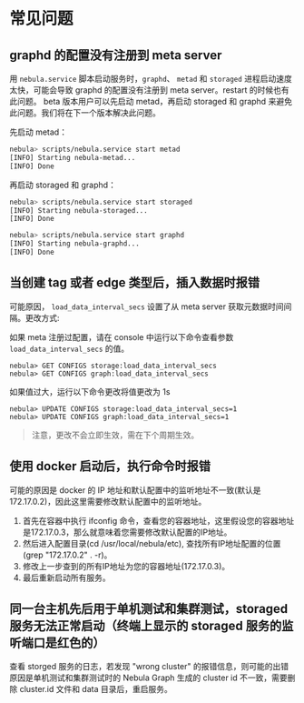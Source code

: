# 常见问题

## graphd 的配置没有注册到 meta server

   用 `nebula.service` 脚本启动服务时，`graphd`、 `metad` 和 `storaged` 进程启动速度太快，可能会导致 graphd 的配置没有注册到 meta server。restart 的时候也有此问题。
   beta 版本用户可以先启动 metad，再启动 storaged 和 graphd 来避免此问题。我们将在下一个版本解决此问题。

   先启动 metad：

   ```bash
   nebula> scripts/nebula.service start metad
   [INFO] Starting nebula-metad...
   [INFO] Done
   ```

   再启动 storaged 和 graphd：

   ```bash
   nebula> scripts/nebula.service start storaged
   [INFO] Starting nebula-storaged...
   [INFO] Done

   nebula> scripts/nebula.service start graphd
   [INFO] Starting nebula-graphd...
   [INFO] Done
   ```

## 当创建 tag 或者 edge 类型后，插入数据时报错

可能原因， `load_data_interval_secs` 设置了从 meta server 获取元数据时间间隔。更改方式:

如果 meta 注册过配置，请在 console 中运行以下命令查看参数 `load_data_interval_secs` 的值。

```ngql
nebula> GET CONFIGS storage:load_data_interval_secs
nebula> GET CONFIGS graph:load_data_interval_secs
```

如果值过大，运行以下命令更改将值更改为 1s

   ```ngql
   nebula> UPDATE CONFIGS storage:load_data_interval_secs=1
   nebula> UPDATE CONFIGS graph:load_data_interval_secs=1
   ```

> 注意，更改不会立即生效，需在下个周期生效。

## 使用 docker 启动后，执行命令时报错

可能的原因是 docker 的 IP 地址和默认配置中的监听地址不一致(默认是 172.17.0.2)，因此这里需要修改默认配置中的监听地址。

1. 首先在容器中执行 ifconfig 命令，查看您的容器地址，这里假设您的容器地址是172.17.0.3，那么就意味着您需要修改默认配置的IP地址。
2. 然后进入配置目录(cd /usr/local/nebula/etc), 查找所有IP地址配置的位置(grep "172.17.0.2" . -r)。
3. 修改上一步查到的所有IP地址为您的容器地址(172.17.0.3)。
4. 最后重新启动所有服务。

## 同一台主机先后用于单机测试和集群测试，storaged 服务无法正常启动（终端上显示的 storaged 服务的监听端口是红色的）

查看 storged 服务的日志，若发现 "wrong cluster" 的报错信息，则可能的出错原因是单机测试和集群测试时的 Nebula Graph 生成的 cluster id 不一致，需要删除 cluster.id 文件和 data 目录后，重启服务。
